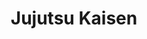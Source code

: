 ---
layout: lecteur.njk
tags : jjk

title : Jujutsu Kaisen
episode : 9
saison : 1
iframe : https://streamtape.com/e/9krjOxMwjQHOpd/681d6768aa7e

cc :  VostFr
---
